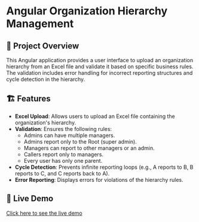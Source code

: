 # Angular Organization Hierarchy Management

## 📌 Project Overview
This Angular application provides a user interface to upload an organization hierarchy from an Excel file and validate it based on specific business rules. The validation includes error handling for incorrect reporting structures and cycle detection in the hierarchy.

## 🏗️ Features
- **Excel Upload**: Allows users to upload an Excel file containing the organization's hierarchy.
- **Validation**: Ensures the following rules:
  - Admins can have multiple managers.
  - Admins report only to the Root (super admin).
  - Managers can report to other managers or an admin.
  - Callers report only to managers.
  - Every user has only one parent.
- **Cycle Detection**: Prevents infinite reporting loops (e.g., A reports to B, B reports to C, and C reports back to A).
- **Error Reporting**: Displays errors for violations of the hierarchy rules.

## 📌 Live Demo
[Click here to see the live demo](https://orgchart-gules.vercel.app/)
